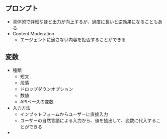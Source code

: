 ## プロンプト
- 具体的で詳細なほど出力が向上するが、過度に長いと逆効果になることもある
- Content Moderation
	- エージェントに適さない内容を拒否することができる
## 変数
- 種類
	- 短文
	- 段落
	- ドロップダウンオプション
	- 数値
	- APIベースの変数
- 入力方法
	- インプットフォームからユーザーに直接入力
	- ユーザーの自然言語による入力から、値を抽出して、変数に代入することができる
- 